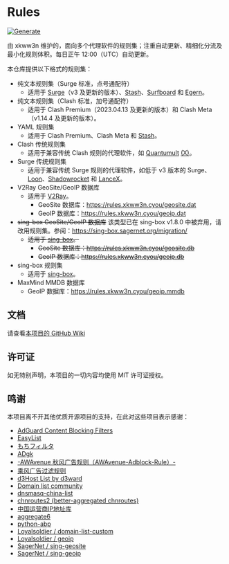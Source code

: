 # Rules
[![Generate](https://github.com/xkww3n/Rules/actions/workflows/main.yml/badge.svg)](https://github.com/xkww3n/Rules/actions/workflows/main.yml)

由 xkww3n 维护的，面向多个代理软件的规则集；注重自动更新、精细化分流及最小化规则体积。每日正午 12:00（UTC）自动更新。

本仓库提供以下格式的规则集：
- 纯文本规则集（Surge 标准，点号通配符）
  - 适用于 [Surge](https://nssurge.com/)（v3 及更新的版本）、[Stash](https://stash.ws/)、[Surfboard](https://getsurfboard.com) 和 [Egern](https://apps.apple.com/us/app/egern/id1616105820)。
- 纯文本规则集（Clash 标准，加号通配符）
  - 适用于 Clash Premium（2023.04.13 及更新的版本）和 Clash Meta（v1.14.4 及更新的版本）。
- YAML 规则集
  - 适用于 Clash Premium、Clash Meta 和 [Stash](https://stash.ws/)。
- Clash 传统规则集
  - 适用于兼容传统 Clash 规则的代理软件，如 [Quantumult](https://quantumult.app/) [(X)](https://quantumult.app/x/)。
- Surge 传统规则集
  - 适用于兼容传统 Surge 规则的代理软件，如低于 v3 版本的 Surge、[Loon](https://www.nsloon.com/)、[Shadowrocket](https://apps.apple.com/us/app/shadowrocket/id932747118) 和 [LanceX](https://shadowboat.app/lancex/)。
- V2Ray GeoSite/GeoIP 数据库
  - 适用于 [V2Ray](https://www.v2fly.org/)。
    - GeoSite 数据库：<https://rules.xkww3n.cyou/geosite.dat>
    - GeoIP 数据库：<https://rules.xkww3n.cyou/geoip.dat>
- ~~sing-box GeoSite/GeoIP 数据库~~ 该类型已在 sing-box v1.8.0 中被弃用，请改用规则集。参阅：<https://sing-box.sagernet.org/migration/>
  - ~~适用于 [sing-box](https://sing-box.sagernet.org/)。~~
    - ~~GeoSite 数据库：<https://rules.xkww3n.cyou/geosite.db>~~
    - ~~GeoIP 数据库：<https://rules.xkww3n.cyou/geoip.db>~~
- sing-box 规则集
  - 适用于 [sing-box](https://sing-box.sagernet.org/)。
- MaxMind MMDB 数据库
  - GeoIP 数据库：<https://rules.xkww3n.cyou/geoip.mmdb>

## 文档
请查看[本项目的 GitHub Wiki](https://github.com/xkww3n/Rules/wiki)

## 许可证
如无特别声明，本项目的一切内容均使用 MIT 许可证授权。

## 鸣谢
本项目离不开其他优质开源项目的支持，在此对这些项目表示感谢：
- [AdGuard Content Blocking Filters](https://github.com/AdguardTeam/AdguardFilters/)
- [EasyList](https://easylist.to)
- [もちフィルタ](https://eeii0a5l.github.io/mochifilter_homepage/mochi.html)
- [ADgk](https://github.com/banbendalao/ADgk)
- [-AWAvenue 秋风广告规则（AWAvenue-Adblock-Rule）-](https://github.com/TG-Twilight/AWAvenue-Adblock-Rule)
- [乘风广告过滤规则](https://github.com/xinggsf/Adblock-Plus-Rule/)
- [d3Host List by d3ward](https://github.com/d3ward/toolz/blob/master/src/d3host.adblock)
- [Domain list community](https://github.com/v2fly/domain-list-community)
- [dnsmasq-china-list](https://github.com/felixonmars/dnsmasq-china-list)
- [chnroutes2 (better-aggregated chnroutes)](https://github.com/misakaio/chnroutes2/)
- [中国运营商IP地址库](https://github.com/gaoyifan/china-operator-ip)
- [aggregate6](https://github.com/job/aggregate6)
- [python-abp](https://hg.adblockplus.org/python-abp/)
- [Loyalsoldier / domain-list-custom](https://github.com/Loyalsoldier/domain-list-custom/)
- [Loyalsoldier / geoip](https://github.com/Loyalsoldier/geoip/)
- [SagerNet / sing-geosite](https://github.com/sagernet/sing-geosite/)
- [SagerNet / sing-geoip](https://github.com/sagernet/sing-geoip/)
